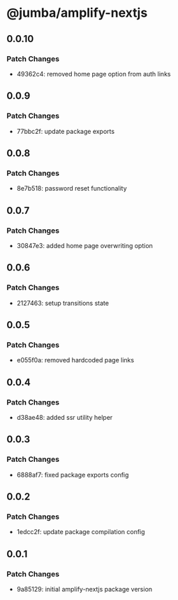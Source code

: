 # @jumba/amplify-nextjs

## 0.0.10

### Patch Changes

- 49362c4: removed home page option from auth links

## 0.0.9

### Patch Changes

- 77bbc2f: update package exports

## 0.0.8

### Patch Changes

- 8e7b518: password reset functionality

## 0.0.7

### Patch Changes

- 30847e3: added home page overwriting option

## 0.0.6

### Patch Changes

- 2127463: setup transitions state

## 0.0.5

### Patch Changes

- e055f0a: removed hardcoded page links

## 0.0.4

### Patch Changes

- d38ae48: added ssr utility helper

## 0.0.3

### Patch Changes

- 6888af7: fixed package exports config

## 0.0.2

### Patch Changes

- 1edcc2f: update package compilation config

## 0.0.1

### Patch Changes

- 9a85129: initial amplify-nextjs package version
